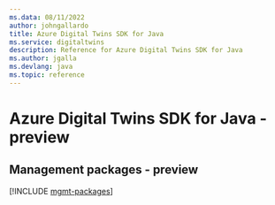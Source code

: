 ```yaml
---
ms.data: 08/11/2022
author: johngallardo
title: Azure Digital Twins SDK for Java
ms.service: digitaltwins
description: Reference for Azure Digital Twins SDK for Java
ms.author: jgalla
ms.devlang: java
ms.topic: reference
---
```

# Azure Digital Twins SDK for Java - preview

## Management packages - preview
[!INCLUDE [mgmt-packages](digital-twins-mgmt-index.md)]